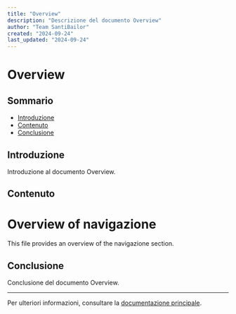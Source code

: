 ```yaml
---
title: "Overview"
description: "Descrizione del documento Overview"
author: "Team SantiBailor"
created: "2024-09-24"
last_updated: "2024-09-24"
---
```


# Overview

## Sommario
- [Introduzione](#introduzione)
- [Contenuto](#contenuto)
- [Conclusione](#conclusione)

## Introduzione
Introduzione al documento Overview.

## Contenuto
# Overview of navigazione
This file provides an overview of the navigazione section.

## Conclusione
Conclusione del documento Overview.

---
Per ulteriori informazioni, consultare la [documentazione principale](../README.md).

